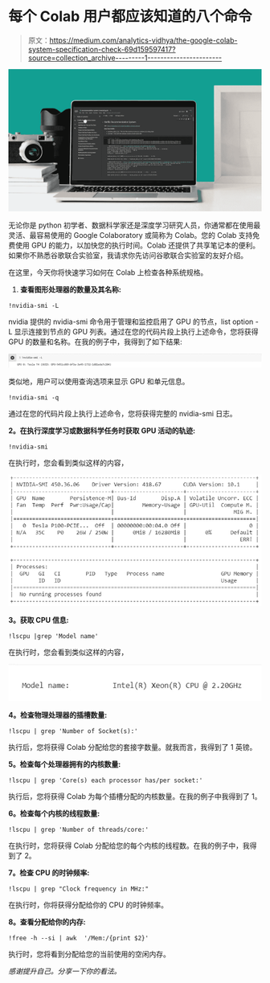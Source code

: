 # 每个 Colab 用户都应该知道的八个命令

> 原文：<https://medium.com/analytics-vidhya/the-google-colab-system-specification-check-69d159597417?source=collection_archive---------1----------------------->

![](img/b5bb9b6f0bbde776ba25ec41c1282e25.png)

无论你是 python 初学者、数据科学家还是深度学习研究人员，你通常都在使用最灵活、最容易使用的 Google Colaboratory 或简称为 Colab。您的 Colab 支持免费使用 GPU 的能力，以加快您的执行时间。Colab 还提供了共享笔记本的便利。如果你不熟悉谷歌联合实验室，我请求你先访问谷歌联合实验室的友好介绍。

在这里，今天你将快速学习如何在 Colab 上检查各种系统规格。

1.  **查看图形处理器的数量及其名称:**

```
!nvidia-smi -L
```

nvidia 提供的 nvidia-smi 命令用于管理和监控启用了 GPU 的节点，list option -L 显示连接到节点的 GPU 列表。通过在您的代码片段上执行上述命令，您将获得 GPU 的数量和名称。在我的例子中，我得到了如下结果:

![](img/b7dabef3e42cc80dadfa272735a53809.png)

类似地，用户可以使用查询选项来显示 GPU 和单元信息。

```
!nvidia-smi -q
```

通过在您的代码片段上执行上述命令，您将获得完整的 nvidia-smi 日志。

**2。在执行深度学习或数据科学任务时获取 GPU 活动的轨迹:**

```
!nvidia-smi
```

在执行时，您会看到类似这样的内容，

![](img/75d38422de468a5040aaeb5421c22ded.png)

**3。获取 CPU 信息:**

```
!lscpu |grep 'Model name'
```

在执行时，您会看到类似这样的内容，

![](img/3ad00cd3092ddf2e36d1a1de951fe726.png)

**4。检查物理处理器的插槽数量:**

```
!lscpu | grep 'Number of Socket(s):'
```

执行后，您将获得 Colab 分配给您的套接字数量。就我而言，我得到了 1 英镑。

**5。检查每个处理器拥有的内核数量:**

```
!lscpu | grep 'Core(s) each processor has/per socket:'
```

执行后，您将获得 Colab 为每个插槽分配的内核数量。在我的例子中我得到了 1。

**6。检查每个内核的线程数量:**

```
!lscpu | grep 'Number of threads/core:'
```

在执行时，您将获得 Colab 分配给您的每个内核的线程数。在我的例子中，我得到了 2。

**7。检查 CPU 的时钟频率:**

```
!lscpu | grep "Clock frequency in MHz:"
```

在执行时，你将获得分配给你的 CPU 的时钟频率。

**8。查看分配给你的内存:**

```
!free -h --si | awk  '/Mem:/{print $2}'
```

执行时，您将看到分配给您的当前使用的空闲内存。

*感谢提升自己。分享一下你的看法。*
